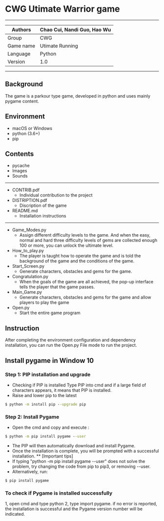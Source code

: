 # CWG Utimate Warrior game
****
|Authors|Chao Cui, Nandi Guo, Hao Wu
|---|---
|Group|CWG
|Game name|Utimate Running
|Language|Python
|Version|1.0
****

## Background
The game is a parkour type game, developed in python and uses mainly pygame content.

## Environment
* macOS or Windows
* python (3.6+)
* pip

## Contents
* pycache
* Images
* Sounds

****
* CONTRIB.pdf
  * Individual contribution to the project
* DISTRIPTION.pdf
  * Discription of the game
* README.md
  * Installation instructions
****

* Game_Modes.py
  * Assign different difficulty levels to the game. And when the easy, normal and hard three difficulty levels of gems are collected enough 100 or more, you can unlock the    ultimate level.
* How_to_play.py
  * The player is taught how to operate the game and is told the background of the game and the conditions of the game.
* Start_Screen.py
  * Generate characters, obstacles and gems for the game. 
* Congratulation.py
  * When the goals of the game are all achieved, the pop-up interface tells the player that the game passes.
* Main_Game.py
  * Generate characters, obstacles and gems for the game and allow players to play the game
* Open.py
  * Start the entire game program

## Instruction
After completing the environment configuration and dependency installation, you can run the Open.py File mode to run the project.
## Install pygame in Window 10 
### Step 1: PIP installation and upgrade
* Checking if PIP is installed
Type PIP into cmd and if a large field of characters appears, it means that PIP is installed.
* Raise and lower pip to the latest
```cmd
$ python -m install pip --upgrade pip
```

### Step 2: Install Pygame
* Open the cmd and copy and execute :
```cmd
$ python -m pip install pygame --user
```
* The PIP will then automatically download and install Pygame.
* Once the installation is complete, you will be prompted with a successful installation.
** [Important tips]
* If typing "python -m pip install pygame --user" does not solve the problem, try changing the code from pip to pip3, or removing --user.
* Alternatively, run:
```cmd
$ pip install pygame
```
### To check if Pygame is installed successfully
1, open cmd and type python
2, type import pygame. if no error is reported, the installation is successful and the Pygame version number will be indicated.


